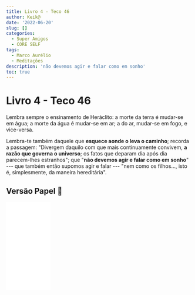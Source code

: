 ```yaml
---
title: Livro 4 - Teco 46
author: Keik@
date: '2022-06-20'
slug: []
categories:
  - Super Amigos
  - CORE SELF
tags:
  - Marco Aurélio
  - Meditações
description: 'não devemos agir e falar como em sonho'
toc: true
---
```


# Livro 4 - Teco 46

Lembra sempre o ensinamento de Heráclito: a morte da terra é mudar-se em água; a morte da água é mudar-se em ar; a do ar, mudar-se em fogo, e vice-versa.

Lembra-te também daquele que **esquece aonde o leva o caminho**; recorda a passagem: "Divergem daquilo com que mais continuamente convivem, **a razão que governa o universo**; os fatos que deparam dia após dia parecem-lhes estranhos"; que "**não devemos agir e falar como em sonho**" --- que também então supomos agir e falar --- "nem como os filhos..., isto é, simplesmente, da maneira hereditária".

## Versão Papel :book:
<iframe style="width:120px;height:240px;" marginwidth="0" marginheight="0" scrolling="no" frameborder="0" src="//ws-na.amazon-adsystem.com/widgets/q?ServiceVersion=20070822&OneJS=1&Operation=GetAdHtml&MarketPlace=BR&source=ss&ref=as_ss_li_til&ad_type=product_link&tracking_id=mundodekeika-20&language=pt_BR&marketplace=amazon&region=BR&placement=B092FVY4BB&asins=B092FVY4BB&linkId=37c5ec14221f61f811029aa88b520891&show_border=true&link_opens_in_new_window=true"></iframe>